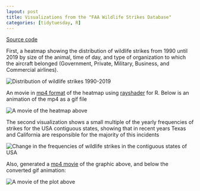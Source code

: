 ```yaml
---
layout: post
title: Visualizations from the "FAA Wildlife Strikes Database"
categories: [tidytuesday, R]
---
```


[Source code](https://github.com/jmcastagnetto/tidytuesday-kludges/tree/master/2019-07-23_bird-impacts)

First, a heatmap showing the distribution of wildlife strikes from 1990 until 2019 
by size of the animal, time of day, and type of organization to which the 
aircraft belonged (Government, Private, Military, Business, and 
Commercial airlines). 

![Distribution of wildlife strikes 1990-2019](/tidytuesday-kludges/assets/2019-07-23-wildlife-strikes-heatmap.png) 
<!--more-->

An movie in [mp4 format](/tidytuesday-kludges/assets/2019-07-23-wildlife-strikes-heatmap.mp4) of the
heatmap using [rayshader](https://www.rayshader.com/) for R. Below is an animation of the mp4 as a gif file

![A movie of the heatmap above](/tidytuesday-kludges/assets/2019-07-23-wildlife-strikes-heatmap.gif)

The second visualization shows a small multiple of the yearly frequencies of
strikes for the USA contiguous states, showing that in recent years Texas and
California are responsible for the majority of this incidents

![Change in the frequencies of wildlife strikes in the contiguous states of USA](/tidytuesday-kludges/assets/2019-07-23-wildlife-strikes-usamap.png) 

Also, generated a [mp4 movie](/tidytuesday-kludges/assets/2019-07-23-wildlife-strikes-usamap.mp4) of
the graphic above, and below the converted gif animation:

![A movie of the plot above](/tidytuesday-kludges/assets/2019-07-23-wildlife-strikes-usamap.gif)


